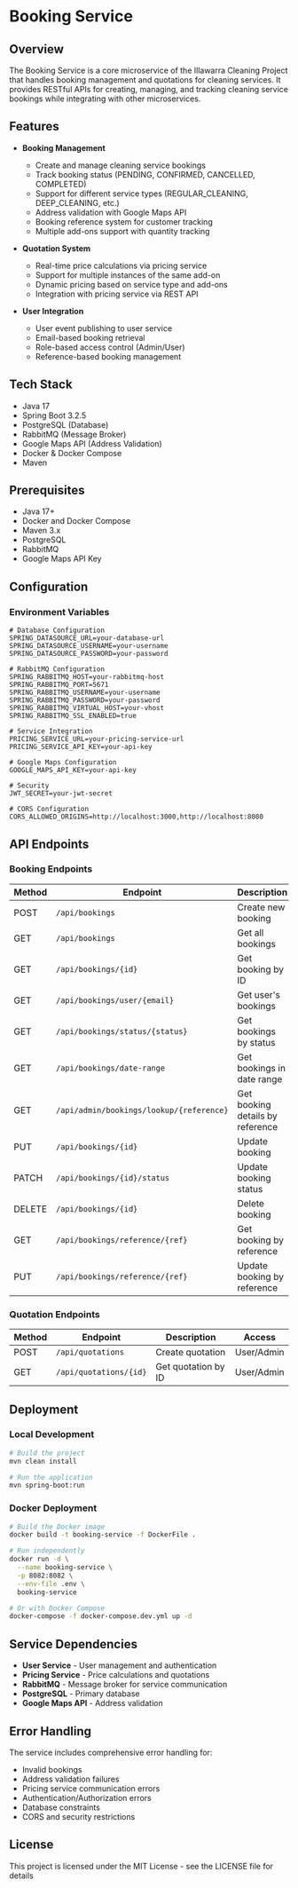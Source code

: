 # Booking Service

## Overview
The Booking Service is a core microservice of the Illawarra Cleaning Project that handles booking management and quotations for cleaning services. It provides RESTful APIs for creating, managing, and tracking cleaning service bookings while integrating with other microservices.

## Features
- **Booking Management**
  - Create and manage cleaning service bookings
  - Track booking status (PENDING, CONFIRMED, CANCELLED, COMPLETED)
  - Support for different service types (REGULAR_CLEANING, DEEP_CLEANING, etc.)
  - Address validation with Google Maps API
  - Booking reference system for customer tracking
  - Multiple add-ons support with quantity tracking

- **Quotation System**
  - Real-time price calculations via pricing service
  - Support for multiple instances of the same add-on
  - Dynamic pricing based on service type and add-ons
  - Integration with pricing service via REST API

- **User Integration**
  - User event publishing to user service
  - Email-based booking retrieval
  - Role-based access control (Admin/User)
  - Reference-based booking management

## Tech Stack
- Java 17
- Spring Boot 3.2.5
- PostgreSQL (Database)
- RabbitMQ (Message Broker)
- Google Maps API (Address Validation)
- Docker & Docker Compose
- Maven

## Prerequisites
- Java 17+
- Docker and Docker Compose
- Maven 3.x
- PostgreSQL
- RabbitMQ
- Google Maps API Key

## Configuration
### Environment Variables
```properties
# Database Configuration
SPRING_DATASOURCE_URL=your-database-url
SPRING_DATASOURCE_USERNAME=your-username
SPRING_DATASOURCE_PASSWORD=your-password

# RabbitMQ Configuration
SPRING_RABBITMQ_HOST=your-rabbitmq-host
SPRING_RABBITMQ_PORT=5671
SPRING_RABBITMQ_USERNAME=your-username
SPRING_RABBITMQ_PASSWORD=your-password
SPRING_RABBITMQ_VIRTUAL_HOST=your-vhost
SPRING_RABBITMQ_SSL_ENABLED=true

# Service Integration
PRICING_SERVICE_URL=your-pricing-service-url
PRICING_SERVICE_API_KEY=your-api-key

# Google Maps Configuration
GOOGLE_MAPS_API_KEY=your-api-key

# Security
JWT_SECRET=your-jwt-secret

# CORS Configuration
CORS_ALLOWED_ORIGINS=http://localhost:3000,http://localhost:8080
```

## API Endpoints

### Booking Endpoints

| Method | Endpoint                                 | Description                        | Access         |
|--------|------------------------------------------|------------------------------------|----------------|
| POST   | `/api/bookings`                          | Create new booking                 | User/Admin     |
| GET    | `/api/bookings`                          | Get all bookings                   | Admin          |
| GET    | `/api/bookings/{id}`                     | Get booking by ID                  | Admin          |
| GET    | `/api/bookings/user/{email}`             | Get user's bookings                | User/Admin     |
| GET    | `/api/bookings/status/{status}`          | Get bookings by status             | Admin          |
| GET    | `/api/bookings/date-range`               | Get bookings in date range         | Admin          |
| GET    | `/api/admin/bookings/lookup/{reference}` | Get booking details by reference   | Admin          |
| PUT    | `/api/bookings/{id}`                     | Update booking                     | Admin          |
| PATCH  | `/api/bookings/{id}/status`              | Update booking status              | Admin          |
| DELETE | `/api/bookings/{id}`                     | Delete booking                     | Admin          |
| GET    | `/api/bookings/reference/{ref}`          | Get booking by reference           | User/Admin     |
| PUT    | `/api/bookings/reference/{ref}`          | Update booking by reference        | User/Admin     |

### Quotation Endpoints

| Method | Endpoint                  | Description           | Access     |
|--------|---------------------------|-----------------------|------------|
| POST   | `/api/quotations`         | Create quotation      | User/Admin |
| GET    | `/api/quotations/{id}`    | Get quotation by ID   | User/Admin |

## Deployment

### Local Development
```bash
# Build the project
mvn clean install

# Run the application
mvn spring-boot:run
```

### Docker Deployment
```bash
# Build the Docker image
docker build -t booking-service -f DockerFile .

# Run independently
docker run -d \
  --name booking-service \
  -p 8082:8082 \
  --env-file .env \
  booking-service

# Or with Docker Compose
docker-compose -f docker-compose.dev.yml up -d
```

## Service Dependencies
- **User Service** - User management and authentication
- **Pricing Service** - Price calculations and quotations
- **RabbitMQ** - Message broker for service communication
- **PostgreSQL** - Primary database
- **Google Maps API** - Address validation

## Error Handling
The service includes comprehensive error handling for:
- Invalid bookings
- Address validation failures
- Pricing service communication errors
- Authentication/Authorization errors
- Database constraints
- CORS and security restrictions

## License
This project is licensed under the MIT License - see the LICENSE file for details
